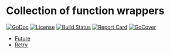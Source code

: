 # Collection of function wrappers

[![GoDoc][godoc-badge]][godoc-link]
[![License][license-badge]][license-link]
[![Build Status][circleci-badge]][circleci-link]
[![Report Card][report-badge]][report-link]
[![GoCover][cover-badge]][cover-link]

- [Future](future/README.md)
- [Retry](retry/README.md)

[godoc-badge]: https://godoc.org/github.com/tiny-go/fn?status.svg
[godoc-link]: https://godoc.org/github.com/tiny-go/fn
[license-badge]: https://img.shields.io/:license-MIT-green.svg
[license-link]: https://opensource.org/licenses/MIT
[circleci-badge]: https://circleci.com/gh/tiny-go/fn.svg?style=shield
[circleci-link]: https://circleci.com/gh/tiny-go/fn
[report-badge]: https://goreportcard.com/badge/github.com/tiny-go/fn
[report-link]: https://goreportcard.com/report/github.com/tiny-go/fn
[cover-badge]: https://gocover.io/_badge/github.com/tiny-go/fn
[cover-link]: https://gocover.io/github.com/tiny-go/fn
